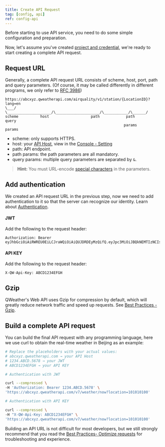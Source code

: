 ```yaml
---
title: Create API Request
tag: [config, api]
ref: config-api
---
```


Before starting to use API service, you need to do some simple configuration and preparation.

Now, let's assume you've created [project and credential](/en/docs/configuration/project-and-key/), we're ready to start creating a complete API request.

## Request URL

Generally, a complete API request URL consists of scheme, host, port, path and query parameters. (Of course, it may be called differently in different programs, we only refer to [RFC 3986](https://www.rfc-editor.org/rfc/rfc3986))

```
https://abcxyz.qweatherapi.com/airquality/v1/station/{LocationID}?lang=en
\___/   \____________________/\____________________/\___________/\______/
scheme          host                   path            path       query
                                                      params      params 
```

- scheme: only supports HTTPS.
- host: your [API Host](/en/docs/configuration/api-host/), view in the [Console - Setting](https://console.qweather.com/setting) 
- path: API endpoint.
- path params: the path parameters are all mandatory.
- query params: multiple query parameters are separated by `&`.

> **Hint:** You must URL-encode [special characters](/en/docs/best-practices/optimize-requests/#special-characters) in the parameters.

## Add authentication

We created an API request URL in the previous step, now we need to add authentication to it so that the server can recognize our identity. Learn about [Authentication](/en/docs/configuration/authentication/).

#### JWT

Add the following to the request header:

```
Authorization: Bearer eyJhbGciOiAiRWREU0EiLCJraWQiOiAiQUJDRDEyMzQifQ.eyJpc3MiOiJBQkNEMTIzNCIsImlhdCI6MTcwMzkxMjQwMCwiZXhwIjoxNzAzOTEyOTQwfQ.MEQCIFGLmpmAEwuhB74mR04JWg_odEau6KYHYLRXs8Bp_miIAiBMU5O13vnv9ieEBSK71v4UULMI4K5T9El6bCxBkW4BdA
```

#### API KEY

Add the following to the request header:

```
X-QW-Api-Key: ABCD1234EFGH
```

## Gzip

QWeather's Web API uses Gzip for compression by default, which will greatly reduce network traffic and speed up requests. See [Best Practices - Gzip](/en/docs/best-practices/gzip/).

## Build a complete API request 

You can build the final API request with any programming language, here we use curl to obtain the real-time weather in Beijing as an example:

```bash
# Replace the placeholders with your actual values:
# abcxyz.qweatherapi.com → your API Host
# 1234.ABCD.5678 → your JWT
# ABCD1234EFGH → your API KEY

# Authentication with JWT

curl --compressed \
-H 'Authorization: Bearer 1234.ABCD.5678' \
'https://abcxyz.qweatherapi.com/v7/weather/now?location=101010100'

# Authentication with API KEY

curl --compressed \
-H "X-QW-Api-Key: ABCD1234EFGH" \
'https://abcxyz.qweatherapi.com/v7/weather/now?location=101010100'
```

Building an API URL is not difficult for most developers, but we still strongly recommend that you read the [Best Practices- Optimize requests](/en/docs/best-practices/optimize-requests/) for troubleshooting and experience.